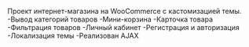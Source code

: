 Проект интернет-магазина на WooCommerce с кастомизацией темы.
-Вывод категорий товаров
-Мини-корзина
-Карточка товара
-Фильтрация товаров
-Личный кабинет
-Регистрация и авторизация
-Локализация темы
-Реализован AJAX
